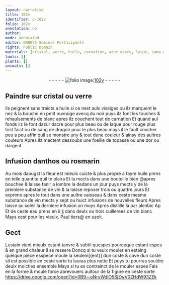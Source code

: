 ```yaml
---
layout: narrative
title: 102v
identifier: p-102v
folio: 102v
annotation: no
author:
mode: annotated
editor: GR8975 Seminar Participants
rights: Public Domain
materials: [cristal, verre, huile, carnation, azur dacre, laque, sang de dragon, topasse, or, argent, anthos, rosmarin, vin, eau, vin blanc, estain, estaing]
tools: []
plants: []
animals: []
---
```


<div class="folio" align="center">- - - - - <a href="http://gallica.bnf.fr/ark:/12148/btv1b10500001g/f210.image" target="_blank"><img src="https://cu-mkp.github.io/2017-workshop-edition/assets/photo-icon.png" alt="folio image: " style="display:inline-block; margin-bottom:-3px;"/>102v</a> - - - - - </div>  
  

## Paindre sur <span class="m">cristal</span> ou <span class="m">verre</span>

 
Ils peignent sans traicts a <span class="m">huile</span> si ce nest aulx visaiges
 ou ilz marquent le nez & la bouche en petit ouvraige avecq du
 noir puys ilz font les touches & rehaulsements de blanc
 apres ilz couchent tout de <span class="m">carnation</span> Et quand aul fonds ilz
 le font d<span class="m">azur d<span class="pl">acre</span></span> pour plus beau ou de <span class="m">laque</span> pour rouge
 plus tost faict ou de <span class="m">sang de dragon</span> pour le plus beau
 mays il le fault coucher peu a peu affin quil se monstre uny
 & tout dune couleur & ainsy des aultres couleurs Apres
 ilz mectent dessoubs une foeille de <span class="m">topasse</span> ou une d<span class="m">or</span>
 ou d<span class="m">argent</span>
 
 
  

## Infusion d<span class="m">anthos</span> ou <span class="m">rosmarin</span>

 
Au mois daougst la fleur est mieulx cuicte & plus propre
 a fayre <span class="m">huile</span> prens en telle quantite quil te plaira
 Et la mects dans une bouteille bien @apres bouchee & laisse
 fanir a lombre la dedans un jour puys mects y de
 la premiere substance de <span class="m">vin</span> & la laisse reposer trois ou
 quattre jours Et exprime apres le tout dans une aultre
 vaisseau & dans ceste mesme substance de <span class="m">vin</span> mects y sept
 ou huict infusions de nouvelles fleurs Apres laisse au
 soleil la derniere infusion un moys Apres distiille la
 par alenbic Ap Et de ceste <span class="m">eau</span> prens en ii ℥ dans
 deulx ou trois cuillerees de <span class="m">vin blanc</span> Mays cest pour
 les vieulx. <span class="pn">Paul tiers</span>@ en usoit.
 
 
  

## Gect

 
L<span class="m">estain</span> vient mieulx estant tanvre & subtil quespes
 pourceque estant espes & en grand chaleur il se ressere
 Doncq si tu veulx mouler en <span class="m">estaing</span> quelque piece esspece
 moule la seulem[{ent}] dun coste & cave dun coste sil est possible
 en ceste sorte tu lauras plus nette Et puys tu pourras
 souldre deulx moicties ensemble Mays si tu es contrainct
 de le mouler espes Fais en la forme & moule force
 abrevouers aultour de la figure en ceste sorte   https://drive.google.com/open?id=0B9—oNrvWdlO5SjZwV0ZHdW93ZEk  
 
